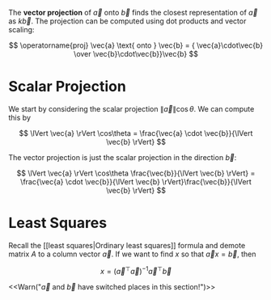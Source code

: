 The **vector projection** of $\vec{a}$ onto $\vec{b}$ finds the closest representation of $\vec{a}$ as $k\vec{b}$. The projection can be computed using dot products and vector scaling:

$$
\operatorname{proj} \vec{a} \text{ onto } \vec{b} = { \vec{a}\cdot\vec{b} \over \vec{b}\cdot\vec{b}}\vec{b}
$$

# Scalar Projection

We start by considering the scalar projection $\lVert \vec{a} \rVert \cos\theta$. We can compute this by

$$
\lVert \vec{a} \rVert \cos\theta = \frac{\vec{a} \cdot \vec{b}}{\lVert \vec{b} \rVert}
$$

The vector projection is just the scalar projection in the direction $\vec{b}$:

$$
\lVert \vec{a} \rVert \cos\theta \frac{\vec{b}}{\lVert \vec{b} \rVert} = \frac{\vec{a} \cdot \vec{b}}{\lVert \vec{b} \rVert}\frac{\vec{b}}{\lVert \vec{b} \rVert}
$$

# Least Squares

Recall the [[least squares|Ordinary least squares]] formula and demote matrix $A$ to a column vector $\vec{a}$. If we want to find $x$ so that $\vec{a}x=\vec{b}$, then

$$
x=\left(\vec{a}^\top \vec{a} \right)^{-1} \vec{a}^\top \vec{b}
$$

<<Warn("$\vec{a}$ and $\vec{b}$ have switched places in this section!")>>